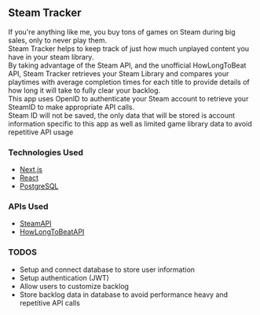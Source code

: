 ## Steam Tracker
If you're anything like me, you buy tons of games on Steam during big sales, only to never play them.  
Steam Tracker helps to keep track of just how much unplayed content you have in your steam library.  
By taking advantage of the Steam API, and the unofficial HowLongToBeat API, Steam Tracker retrieves your Steam Library and compares your playtimes
with average completion times for each title to provide details of how long it will take to fully clear your backlog.  
This app uses OpenID to authenticate your Steam account to retrieve your SteamID to make appropriate API calls.  
Steam ID will not be saved, the only data that will be stored is account information specific to this app as well as limited game library data to avoid repetitive API usage

### Technologies Used
* [Next.js](https://nextjs.org/)
* [React](https://reactjs.org/)
* [PostgreSQL](https://www.postgresql.org)

### APIs Used
* [SteamAPI](https://steamcommunity.com/dev)
* [HowLongToBeatAPI](https://github.com/ckatzorke/howlongtobeat)

### TODOS
* Setup and connect database to store user information
* Setup authentication (JWT)
* Allow users to customize backlog
* Store backlog data in database to avoid performance heavy and repetitive API calls